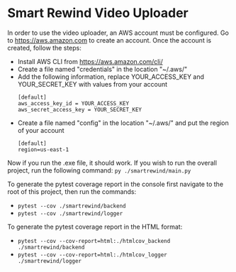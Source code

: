 # Smart Rewind Video Uploader

In order to use the video uploader, an AWS account must be configured. Go to https://aws.amazon.com to create an account.
Once the account is created, follow the steps:

- Install AWS CLI from https://aws.amazon.com/cli/
- Create a file named "credentials" in the location "~/.aws/"
- Add the following information, replace YOUR_ACCESS_KEY and YOUR_SECRET_KEY with values from your account
  ```
  [default]
  aws_access_key_id = YOUR_ACCESS_KEY
  aws_secret_access_key = YOUR_SECRET_KEY
  ```
- Create a file named "config" in the location "~/.aws/" and put the region of your account
  ```
  [default]
  region=us-east-1
  ```

Now if you run the .exe file, it should work.
If you wish to run the overall project, run the following command:
`py ./smartrewind/main.py`

To generate the pytest coverage report in the console first navigate to the root of this project, then run the commands:

- `pytest --cov ./smartrewind/backend`
- `pytest --cov ./smartrewind/logger`

To generate the pytest coverage report in the HTML format:

- `pytest --cov --cov-report=html:./htmlcov_backend ./smartrewind/backend`
- `pytest --cov --cov-report=html:./htmlcov_logger ./smartrewind/logger`
